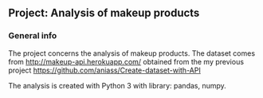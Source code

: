 
## Project: Analysis of makeup products
### General info

The project concerns the analysis of makeup products. The dataset comes from http://makeup-api.herokuapp.com/ obtained from the
my previous project https://github.com/aniass/Create-dataset-with-API

The analysis is created with Python 3 with library: pandas, numpy.
